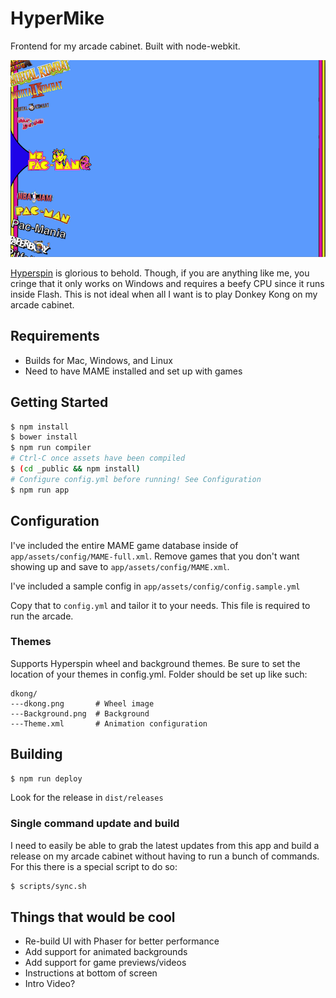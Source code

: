 HyperMike
==============

Frontend for my arcade cabinet. Built with node-webkit.

![Screenshot](screenshot.png)

[Hyperspin](http://hyperspin-fe.com/) is glorious to behold. Though, if you are anything like me, you cringe that it only works on Windows and requires a beefy CPU since it runs inside Flash. This is not ideal when all I want is to play Donkey Kong on my arcade cabinet.

Requirements
------------

* Builds for Mac, Windows, and Linux
* Need to have MAME installed and set up with games

Getting Started
---------------

```bash
$ npm install
$ bower install
$ npm run compiler
# Ctrl-C once assets have been compiled
$ (cd _public && npm install)
# Configure config.yml before running! See Configuration
$ npm run app
```

Configuration
-------------

I've included the entire MAME game database inside of `app/assets/config/MAME-full.xml`.
Remove games that you don't want showing up and save to `app/assets/config/MAME.xml`.

I've included a sample config in `app/assets/config/config.sample.yml`

Copy that to `config.yml` and tailor it to your needs. This file is required to run the arcade.

### Themes

Supports Hyperspin wheel and background themes. Be sure to set the location of your themes in config.yml. Folder should be set up like such:

```
dkong/
---dkong.png       # Wheel image
---Background.png  # Background
---Theme.xml       # Animation configuration
```

Building
---------

```bash
$ npm run deploy
```
Look for the release in `dist/releases`

### Single command update and build

I need to easily be able to grab the latest updates from this app and build a release on my arcade cabinet without having to run a bunch of commands. For this there is a special script to do so:

```bash
$ scripts/sync.sh
```

Things that would be cool
-------------

* Re-build UI with Phaser for better performance
* Add support for animated backgrounds
* Add support for game previews/videos
* Instructions at bottom of screen
* Intro Video?
